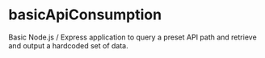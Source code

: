 # basicApiConsumption
Basic Node.js / Express application to query a preset API path and retrieve and output a hardcoded set of data.
